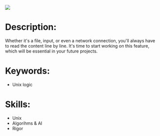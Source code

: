 <p>
  <img src="https://images.squarespace-cdn.com/content/v1/5bd6645551f4d49caf7eef4b/1582595851511-0KBNCM3DUN2SDJ9RM787/2-GradientSMALL.gif?format=1500w"/>
</p>

# Description:
<p>
  Whether it's a file, input, or even a network connection, you'll always have to read the content line by line. It's time to start working on this feature, which will be essential in your future projects.
</p>

# Keywords:
<ul>
  <li>Unix logic</li>
</ul>

# Skills:
<ul>
  <li>Unix</li>
  <li>Algorihms & AI</li>
  <li>Rigor</li>
</ul>
